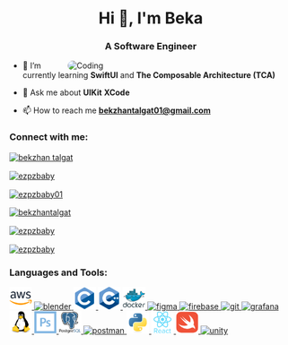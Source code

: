 <h1 align="center">Hi 👋, I'm Beka</h1>
<h3 align="center">A Software Engineer</h3>
<img align="right" alt="Coding" width="400" style="border-radius: 16px;" src="https://i.pinimg.com/originals/e4/26/70/e426702edf874b181aced1e2fa5c6cde.gif">

<!-- 
<p align="left"> <a href="https://twitter.com/ezpzbaby01" target="blank"><img src="https://img.shields.io/twitter/follow/ezpzbaby01?logo=twitter&style=for-the-badge" alt="ezpzbaby01" /></a> </p>

<p align="left"> <a href="https://www.instagram.com/ezpzbaby/" target="_blank"><img src="https://img.shields.io/badge/Instagram-ezpzbaby-orange?style=for-the-badge&logo=instagram" alt="ezpzbaby" /></a> </p>

<p align="left"> <a href="https://www.artstation.com/ezpzbaby" target="_blank"><img src="https://img.shields.io/badge/Artstation-ezpzbaby-blue?style=for-the-badge&logo=artstation" alt="ezpzbaby" /></a> </p>

<p align="left"> <a href="https://unsplash.com/@ezpzbaby" target="_blank"><img src="https://img.shields.io/badge/Unsplash-ezpzbaby-green?style=for-the-badge&logo=unsplash" alt="ezpzbaby" /></a> </p>
-->

<!-- - 🔭 I’m currently working on [a project](aproject.com) -->

- 🌱 I’m currently learning **SwiftUI** and **The Composable Architecture (TCA)**

- 💬 Ask me about **UIKit** **XCode**

- 📫 How to reach me **bekzhantalgat01@gmail.com**





















<h3 align="left">Connect with me:</h3>
<p align="left">
  
  <a href="https://linkedin.com/in/bekzhan talgat" target="blank"><img align="center" src="https://raw.githubusercontent.com/rahuldkjain/github-profile-readme-generator/master/src/images/icons/Social/linked-in-alt.svg" alt="bekzhan talgat" height="30" width="40" />
  </a>

  <a href="https://www.instagram.com/ezpzbaby/" target="_blank"><img align="center" src="https://raw.githubusercontent.com/rahuldkjain/github-profile-readme-generator/master/src/images/icons/Social/instagram.svg" alt="ezpzbaby" height="30" width="40" />
  </a>

  <a href="https://twitter.com/ezpzbaby01" target="blank"><img align="center" src="https://raw.githubusercontent.com/rahuldkjain/github-profile-readme-generator/master/src/images/icons/Social/twitter.svg" alt="ezpzbaby01" height="30" width="40" />
  </a>

  <a href="https://www.behance.net/bekzhantalgat" target="blank"><img align="center" src="https://raw.githubusercontent.com/rahuldkjain/github-profile-readme-generator/master/src/images/icons/Social/behance.svg" alt="bekzhantalgat" height="30" width="40" />
  </a>

  <a href="https://www.artstation.com/ezpzbaby" target="_blank"><img align="center" src="https://cdn4.iconfinder.com/data/icons/logos-and-brands/512/27_Artstation_logo_logos-512.png" alt="ezpzbaby" height="30" width="30" />
  </a> 

  <a href="https://unsplash.com/@ezpzbaby" target="_blank"><img align="center" src="https://library.stlawu.edu/sites/default/files/2020-05/unsplash-logo.png" alt="ezpzbaby" height="50" width="50" />
  </a> 

</p>


<h3 align="left">Languages and Tools:</h3>

<p align="left"> 
  
  <a href="https://aws.amazon.com" target="_blank" rel="noreferrer"> 
    <img src="https://raw.githubusercontent.com/devicons/devicon/master/icons/amazonwebservices/amazonwebservices-original-wordmark.svg" alt="aws" width="40" height="40"/> 
  </a> 
  
  <a href="https://www.blender.org/" target="_blank" rel="noreferrer"> 
    <img src="https://download.blender.org/branding/community/blender_community_badge_white.svg" alt="blender" width="40" height="40"/> 
  </a> 
  
  <a href="https://www.cprogramming.com/" target="_blank" rel="noreferrer"> 
    <img src="https://raw.githubusercontent.com/devicons/devicon/master/icons/c/c-original.svg" alt="c" width="40" height="40"/> 
  </a> 
  
  <a href="https://www.w3schools.com/cpp/" target="_blank" rel="noreferrer"> 
    <img src="https://raw.githubusercontent.com/devicons/devicon/master/icons/cplusplus/cplusplus-original.svg" alt="cplusplus" width="40" height="40"/> 
  </a> 
  
  <a href="https://www.docker.com/" target="_blank" rel="noreferrer"> 
    <img src="https://raw.githubusercontent.com/devicons/devicon/master/icons/docker/docker-original-wordmark.svg" alt="docker" width="40" height="40"/> 
  </a>
  
  <a href="https://www.figma.com/" target="_blank" rel="noreferrer"> 
    <img src="https://www.vectorlogo.zone/logos/figma/figma-icon.svg" alt="figma" width="40" height="40"/> 
  </a> 
  
  <a href="https://firebase.google.com/" target="_blank" rel="noreferrer"> 
    <img src="https://www.vectorlogo.zone/logos/firebase/firebase-icon.svg" alt="firebase" width="40" height="40"/> 
  </a> 
  
  <a href="https://git-scm.com/" target="_blank" rel="noreferrer"> 
    <img src="https://www.vectorlogo.zone/logos/git-scm/git-scm-icon.svg" alt="git" width="40" height="40"/> 
  </a> 
  
  <a href="https://grafana.com" target="_blank" rel="noreferrer"> 
    <img src="https://www.vectorlogo.zone/logos/grafana/grafana-icon.svg" alt="grafana" width="40" height="40"/> 
  </a> 
  
  <a href="https://www.linux.org/" target="_blank" rel="noreferrer"> 
    <img src="https://raw.githubusercontent.com/devicons/devicon/master/icons/linux/linux-original.svg" alt="linux" width="40" height="40"/>
  </a> 
  
  <a href="https://www.photoshop.com/en" target="_blank" rel="noreferrer"> 
    <img src="https://raw.githubusercontent.com/devicons/devicon/master/icons/photoshop/photoshop-line.svg" alt="photoshop" width="40" height="40"/> 
  </a> 
  
  <a href="https://www.postgresql.org" target="_blank" rel="noreferrer"> 
    <img src="https://raw.githubusercontent.com/devicons/devicon/master/icons/postgresql/postgresql-original-wordmark.svg" alt="postgresql" width="40" height="40"/> 
  </a> 
  
  <a href="https://postman.com" target="_blank" rel="noreferrer"> 
    <img src="https://www.vectorlogo.zone/logos/getpostman/getpostman-icon.svg" alt="postman" width="40" height="40"/> 
  </a> 
  
  <a href="https://www.python.org" target="_blank" rel="noreferrer"> 
    <img src="https://raw.githubusercontent.com/devicons/devicon/master/icons/python/python-original.svg" alt="python" width="40" height="40"/> 
  </a> 
  
  <a href="https://reactjs.org/" target="_blank" rel="noreferrer"> 
    <img src="https://raw.githubusercontent.com/devicons/devicon/master/icons/react/react-original-wordmark.svg" alt="react" width="40" height="40"/> 
  </a> 
  
  <a href="https://developer.apple.com/swift/" target="_blank" rel="noreferrer"> 
    <img src="https://raw.githubusercontent.com/devicons/devicon/master/icons/swift/swift-original.svg" alt="swift" width="40" height="40"/> 
  </a> 
  
  <a href="https://unity.com/" target="_blank" rel="noreferrer"> 
    <img src="https://www.vectorlogo.zone/logos/unity3d/unity3d-icon.svg" alt="unity" width="40" height="40"/> 
  </a> 
  
</p>

<!--
<p><img align="center" src="https://github-readme-streak-stats.herokuapp.com/?user=beka-l3&" alt="beka-l3" /></p> 

<p>&nbsp;<img align="center" src="https://github-readme-stats.vercel.app/api?username=beka-l3&show_icons=true&locale=en" alt="beka-l3" /></p> 

<p><img align="left" src="https://github-readme-stats.vercel.app/api/top-langs?username=beka-l3&show_icons=true&locale=en&layout=compact" alt="beka-l3" /></p>
-->
